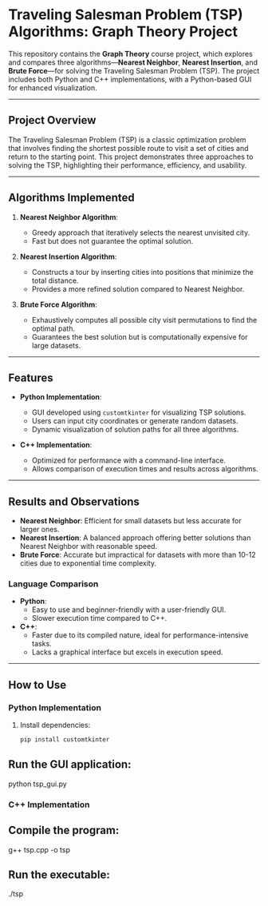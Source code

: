 # Traveling Salesman Problem (TSP) Algorithms: Graph Theory Project

This repository contains the **Graph Theory** course project, which explores and compares three algorithms—**Nearest Neighbor**, **Nearest Insertion**, and **Brute Force**—for solving the Traveling Salesman Problem (TSP). The project includes both Python and C++ implementations, with a Python-based GUI for enhanced visualization.

---


## Project Overview

The Traveling Salesman Problem (TSP) is a classic optimization problem that involves finding the shortest possible route to visit a set of cities and return to the starting point. This project demonstrates three approaches to solving the TSP, highlighting their performance, efficiency, and usability.

---

## Algorithms Implemented

1. **Nearest Neighbor Algorithm**:
   - Greedy approach that iteratively selects the nearest unvisited city.
   - Fast but does not guarantee the optimal solution.

2. **Nearest Insertion Algorithm**:
   - Constructs a tour by inserting cities into positions that minimize the total distance.
   - Provides a more refined solution compared to Nearest Neighbor.

3. **Brute Force Algorithm**:
   - Exhaustively computes all possible city visit permutations to find the optimal path.
   - Guarantees the best solution but is computationally expensive for large datasets.

---

## Features

- **Python Implementation**:
  - GUI developed using `customtkinter` for visualizing TSP solutions.
  - Users can input city coordinates or generate random datasets.
  - Dynamic visualization of solution paths for all three algorithms.

- **C++ Implementation**:
  - Optimized for performance with a command-line interface.
  - Allows comparison of execution times and results across algorithms.

---

## Results and Observations

- **Nearest Neighbor**: Efficient for small datasets but less accurate for larger ones.
- **Nearest Insertion**: A balanced approach offering better solutions than Nearest Neighbor with reasonable speed.
- **Brute Force**: Accurate but impractical for datasets with more than 10-12 cities due to exponential time complexity.

### Language Comparison

- **Python**:
  - Easy to use and beginner-friendly with a user-friendly GUI.
  - Slower execution time compared to C++.
- **C++**:
  - Faster due to its compiled nature, ideal for performance-intensive tasks.
  - Lacks a graphical interface but excels in execution speed.

---

## How to Use

### Python Implementation
1. Install dependencies:
   ```bash
   pip install customtkinter

## Run the GUI application:
python tsp_gui.py

### C++ Implementation

## Compile the program:
  g++ tsp.cpp -o tsp

## Run the executable:
  ./tsp

